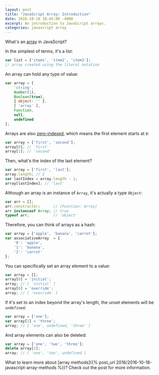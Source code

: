 ```yaml
---
layout: post
title: "JavaScript Array: Introduction"
date: 2016-10-10 18:45:00 -4000
excerpt: An introduction to JavaScript arrays.
categories: javascript array
---
```


What's an [array](https://developer.mozilla.org/en-US/docs/Web/JavaScript/Reference/Global_Objects/Array) in JavaScript?

In the simplest of terms, it's a list:

```js
var list = ['item1', 'item2', 'item3'];
// array created using the literal notation
```

An array can hold any type of value:

```js
var array = [
    'string',
    Number(1),
    Boolean(true),
    { object: '' },
    [ 'array' ],
    Function,
    null,
    undefined
];
```

Arrays are also [zero-indexed](https://en.wikipedia.org/wiki/Zero-based_numbering), which means the first element starts at `0`:

```js
var array = ['first', 'second'];
array[0]; // 'first'
array[1]; // 'second'
```

Then, what's the index of the last element?

```js
var array = ['first', 'last'];
array.length; // 2
var lastIndex = array.length - 1;
array[lastIndex]; // 'last'
```

Although an array is an instance of `Array`, it's actually a type `Object`:

```js
var arr = [];
arr.constructor;      // [Function: Array]
arr instanceof Array; // true
typeof arr;           // 'object'
```

Therefore, you can think of arrays as a hash:

```js
var array = ['apple', 'banana', 'carrot'];
var associativeArray  = {
    '0': 'apple',
    '1': 'banana',
    '2': 'carrot'
};
```

You can specifically set an array element to a value:

```js
var array = [];
array[0] = 'initial';
array; // [ 'initial' ]
array[0] = 'override';
array; // [ 'override' ]
```

If it's set to an index beyond the array's length, the unset elements will be `undefined`:

```js
var array = ['one'];
var array[2] = 'three';
array; // [ 'one', undefined, 'three' ]
```

And array elements can also be deleted:

```js
var array = ['one', 'two', 'three'];
delete array[2];
array; // [ 'one', 'two', undefined ]
```

What to learn more about [array methods]({% post_url 2016/2016-10-18-javascript-array-methods %})? Check out the post for more information.
